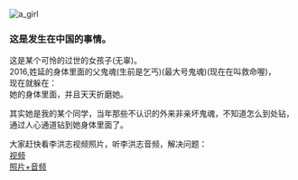 ![a_girl](https://github.com/user-attachments/assets/722dc482-51d1-4bc2-8faa-ead9c81e3406)

<h3>这是发生在中国的事情。</h3>
这是某个可怜的过世的女孩子(无辜)。<br>
2016,姓延的身体里面的父鬼魂(生前是乞丐)(最大号鬼魂)(现在在叫救命喔)，<br>
现在就躲在：<br>
她的身体里面，并且天天折磨她。<br>

其实她是我的某个同学，当年那些不认识的外来非亲坏鬼魂，不知道怎么到处钻，<br>
通过人心通道钻到她身体里面了。<br>

大家赶快看李洪志视频照片，听李洪志音频，解决问题：<br>
<a href="https://cn-text.github.io/DFLG/DFLG.html?vid=2&vmve=1&vmvxc=4&vmvyc=3&vdv=1&vmvt=1&w=李洪志打大手印，全屏4X3，让人很清醒。Fullscreen:4X3 , make you have a clear-headed." target=_blank>视频</a><br>
<a href="https://cn-text.github.io/method2_02.html" target=_blank>照片+音频</a><br>
